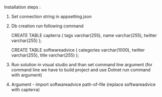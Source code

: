 Installation steps :
1. Set connection string in appsetting.json
2. Db creation run following command 
   
	CREATE TABLE capterra (
    tags varchar(255),
    name varchar(255),
    twitter varchar(255)
	);
	
	CREATE TABLE softwareadvice (
    categories varchar(1000),
    twitter varchar(255),
    title varchar(255)
	);
	
3. Run solution in visual studio and than set command line argument (for command line  we have to build project and use Dotnet run command with argument)
4. Argument - import softwareadvice path-of-file     (replace softwareadvice with capterra)



